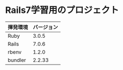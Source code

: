 # Rails7学習用のプロジェクト

|揮発環境|バージョン|
|---|---|
|Ruby|3.0.5|
|Rails|7.0.6|
|rbenv | 1.2.0|
|bundler|2.2.33|